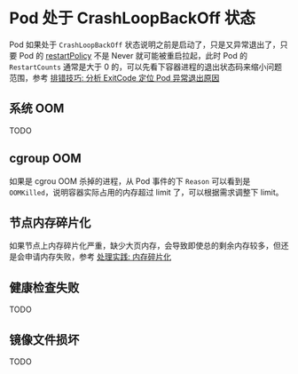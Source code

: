 # Pod 处于 CrashLoopBackOff 状态

Pod 如果处于 `CrashLoopBackOff` 状态说明之前是启动了，只是又异常退出了，只要 Pod 的 [restartPolicy](https://kubernetes.io/docs/concepts/workloads/pods/pod-lifecycle/#restart-policy) 不是 Never 就可能被重启拉起，此时 Pod 的 `RestartCounts` 通常是大于 0 的，可以先看下容器进程的退出状态码来缩小问题范围，参考 [排错技巧: 分析 ExitCode 定位 Pod 异常退出原因](https://k8s.imroc.io/troubleshooting/trick/analysis-exitcode)

##  系统 OOM

TODO

## cgroup OOM

如果是 cgrou OOM 杀掉的进程，从 Pod 事件的下 `Reason` 可以看到是 `OOMKilled`，说明容器实际占用的内存超过 limit 了，可以根据需求调整下 limit。

## 节点内存碎片化

如果节点上内存碎片化严重，缺少大页内存，会导致即使总的剩余内存较多，但还是会申请内存失败，参考 [处理实践: 内存碎片化](https://k8s.imroc.io/troubleshooting/handling-practice/memory-fragmentation)

## 健康检查失败

TODO

## 镜像文件损坏

TODO